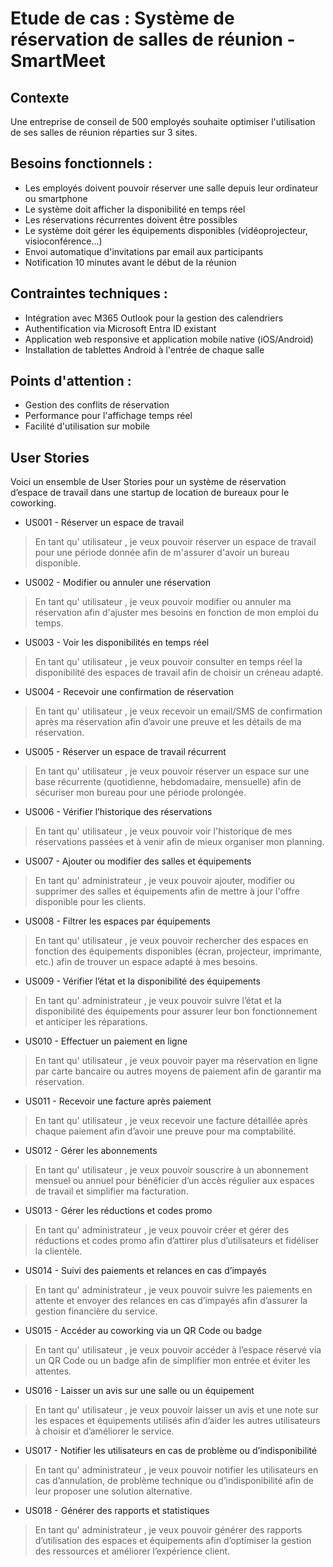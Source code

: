 # Etude de cas : Système de réservation de salles de réunion - SmartMeet

## Contexte

Une entreprise de conseil de 500 employés souhaite optimiser l'utilisation de ses salles de réunion réparties sur 3 sites.

## Besoins fonctionnels :

- Les employés doivent pouvoir réserver une salle depuis leur ordinateur ou smartphone
- Le système doit afficher la disponibilité en temps réel
- Les réservations récurrentes doivent être possibles
- Le système doit gérer les équipements disponibles (vidéoprojecteur, visioconférence...)
- Envoi automatique d'invitations par email aux participants
- Notification 10 minutes avant le début de la réunion

## Contraintes techniques :

- Intégration avec M365 Outlook pour la gestion des calendriers
- Authentification via Microsoft Entra ID existant
- Application web responsive et application mobile native (iOS/Android)
- Installation de tablettes Android à l'entrée de chaque salle

## Points d'attention :

- Gestion des conflits de réservation
- Performance pour l'affichage temps réel
- Facilité d'utilisation sur mobile

## User Stories

Voici un ensemble de  User Stories  pour un  système de réservation d’espace de travail  dans une startup de location de bureaux pour le coworking.
 
-  US001 - Réserver un espace de travail   
  > En tant qu' utilisateur , je veux pouvoir  réserver un espace de travail  pour une période donnée afin de m'assurer d'avoir un bureau disponible.  

-  US002 - Modifier ou annuler une réservation   
  > En tant qu' utilisateur , je veux pouvoir  modifier ou annuler ma réservation  afin d'ajuster mes besoins en fonction de mon emploi du temps.  

-  US003 - Voir les disponibilités en temps réel   
  > En tant qu' utilisateur , je veux pouvoir  consulter en temps réel la disponibilité des espaces de travail  afin de choisir un créneau adapté.  

-  US004 - Recevoir une confirmation de réservation   
  > En tant qu' utilisateur , je veux recevoir un  email/SMS de confirmation  après ma réservation afin d’avoir une preuve et les détails de ma réservation.  

-  US005 - Réserver un espace de travail récurrent   
  > En tant qu' utilisateur , je veux pouvoir  réserver un espace sur une base récurrente  (quotidienne, hebdomadaire, mensuelle) afin de sécuriser mon bureau pour une période prolongée.  

-  US006 - Vérifier l’historique des réservations   
  > En tant qu' utilisateur , je veux pouvoir  voir l'historique de mes réservations passées et à venir  afin de mieux organiser mon planning.  

-  US007 - Ajouter ou modifier des salles et équipements   
  > En tant qu' administrateur , je veux pouvoir  ajouter, modifier ou supprimer des salles et équipements  afin de mettre à jour l'offre disponible pour les clients.  

-  US008 - Filtrer les espaces par équipements   
  > En tant qu' utilisateur , je veux pouvoir  rechercher des espaces en fonction des équipements disponibles  (écran, projecteur, imprimante, etc.) afin de trouver un espace adapté à mes besoins.  

-  US009 - Vérifier l’état et la disponibilité des équipements   
  > En tant qu' administrateur , je veux pouvoir  suivre l’état et la disponibilité des équipements  pour assurer leur bon fonctionnement et anticiper les réparations.  
 
-  US010 - Effectuer un paiement en ligne   
  > En tant qu' utilisateur , je veux pouvoir  payer ma réservation en ligne  par carte bancaire ou autres moyens de paiement afin de garantir ma réservation.  

-  US011 - Recevoir une facture après paiement   
  > En tant qu' utilisateur , je veux recevoir une  facture détaillée après chaque paiement  afin d’avoir une preuve pour ma comptabilité.  

-  US012 - Gérer les abonnements   
  > En tant qu' utilisateur , je veux pouvoir  souscrire à un abonnement mensuel ou annuel  pour bénéficier d’un accès régulier aux espaces de travail et simplifier ma facturation.  

-  US013 - Gérer les réductions et codes promo   
  > En tant qu' administrateur , je veux pouvoir  créer et gérer des réductions et codes promo  afin d’attirer plus d’utilisateurs et fidéliser la clientèle.  

-  US014 - Suivi des paiements et relances en cas d’impayés   
  > En tant qu' administrateur , je veux pouvoir  suivre les paiements en attente et envoyer des relances  en cas d’impayés afin d’assurer la gestion financière du service.  
 
-  US015 - Accéder au coworking via un QR Code ou badge   
  > En tant qu' utilisateur , je veux pouvoir  accéder à l’espace réservé via un QR Code ou un badge  afin de simplifier mon entrée et éviter les attentes.  

-  US016 - Laisser un avis sur une salle ou un équipement   
  > En tant qu' utilisateur , je veux pouvoir  laisser un avis et une note  sur les espaces et équipements utilisés afin d’aider les autres utilisateurs à choisir et d’améliorer le service.  

-  US017 - Notifier les utilisateurs en cas de problème ou d’indisponibilité   
  > En tant qu' administrateur , je veux pouvoir  notifier les utilisateurs en cas d’annulation, de problème technique ou d’indisponibilité  afin de leur proposer une solution alternative.  

-  US018 - Générer des rapports et statistiques   
  > En tant qu' administrateur , je veux pouvoir  générer des rapports d’utilisation des espaces et équipements  afin d’optimiser la gestion des ressources et améliorer l’expérience client.  

